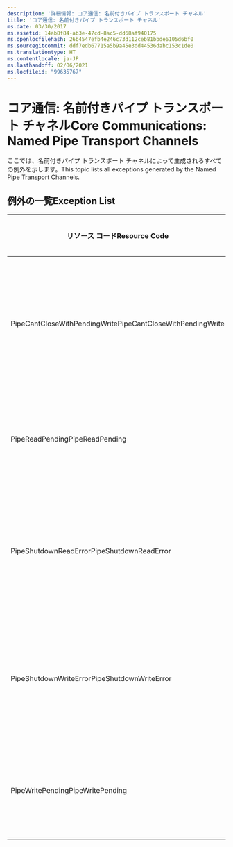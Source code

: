 ```yaml
---
description: '詳細情報: コア通信: 名前付きパイプ トランスポート チャネル'
title: 'コア通信: 名前付きパイプ トランスポート チャネル'
ms.date: 03/30/2017
ms.assetid: 14ab8f84-ab3e-47cd-8ac5-dd68af940175
ms.openlocfilehash: 26b4547efb4e246c73d112ceb81bbde6105d6bf0
ms.sourcegitcommit: ddf7edb67715a5b9a45e3dd44536dabc153c1de0
ms.translationtype: HT
ms.contentlocale: ja-JP
ms.lasthandoff: 02/06/2021
ms.locfileid: "99635767"
---
```

# <a name="core-communications-named-pipe-transport-channels"></a><span data-ttu-id="319d1-103">コア通信: 名前付きパイプ トランスポート チャネル</span><span class="sxs-lookup"><span data-stu-id="319d1-103">Core Communications: Named Pipe Transport Channels</span></span>

<span data-ttu-id="319d1-104">ここでは、名前付きパイプ トランスポート チャネルによって生成されるすべての例外を示します。</span><span class="sxs-lookup"><span data-stu-id="319d1-104">This topic lists all exceptions generated by the Named Pipe Transport Channels.</span></span>  
  
## <a name="exception-list"></a><span data-ttu-id="319d1-105">例外の一覧</span><span class="sxs-lookup"><span data-stu-id="319d1-105">Exception List</span></span>  
  
|<span data-ttu-id="319d1-106">リソース コード</span><span class="sxs-lookup"><span data-stu-id="319d1-106">Resource Code</span></span>|<span data-ttu-id="319d1-107">リソースの文字列</span><span class="sxs-lookup"><span data-stu-id="319d1-107">Resource String</span></span>|  
|-------------------|---------------------|  
|<span data-ttu-id="319d1-108">PipeCantCloseWithPendingWrite</span><span class="sxs-lookup"><span data-stu-id="319d1-108">PipeCantCloseWithPendingWrite</span></span>|<span data-ttu-id="319d1-109">パイプへの書き込み処理中はパイプを閉じることはできません。</span><span class="sxs-lookup"><span data-stu-id="319d1-109">The pipe cannot be closed while a write operation to the pipe is pending.</span></span>|  
|<span data-ttu-id="319d1-110">PipeReadPending</span><span class="sxs-lookup"><span data-stu-id="319d1-110">PipeReadPending</span></span>|<span data-ttu-id="319d1-111">このパイプでは読み込み操作を実行中です。</span><span class="sxs-lookup"><span data-stu-id="319d1-111">A read operation is in progress for the pipe.</span></span>|  
|<span data-ttu-id="319d1-112">PipeShutdownReadError</span><span class="sxs-lookup"><span data-stu-id="319d1-112">PipeShutdownReadError</span></span>|<span data-ttu-id="319d1-113">パイプ 'シャットダウン' インジケーターの読み取り操作に失敗しました。</span><span class="sxs-lookup"><span data-stu-id="319d1-113">The read operation of the pipe 'shutdown' indicator failed.</span></span>|  
|<span data-ttu-id="319d1-114">PipeShutdownWriteError</span><span class="sxs-lookup"><span data-stu-id="319d1-114">PipeShutdownWriteError</span></span>|<span data-ttu-id="319d1-115">パイプ 'シャットダウン' インジケーターの書き込み操作に失敗しました。</span><span class="sxs-lookup"><span data-stu-id="319d1-115">The write operation of the pipe 'shutdown' indicator failed.</span></span>|  
|<span data-ttu-id="319d1-116">PipeWritePending</span><span class="sxs-lookup"><span data-stu-id="319d1-116">PipeWritePending</span></span>|<span data-ttu-id="319d1-117">このパイプでは書き込み操作を実行中です。</span><span class="sxs-lookup"><span data-stu-id="319d1-117">A write operation is in progress for the pipe.</span></span>|
